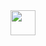 <img src="https://encrypted-tbn0.gstatic.com/images?q=tbn:ANd9GcR-ZlzEg7ylhoLHtzkx8BCKhKjCvY3Px_hgoA&s" width="40" />
